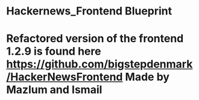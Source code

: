 # Hackernews_Frontend Blueprint
# Refactored version of the frontend 1.2.9 is found here https://github.com/bigstepdenmark/HackerNewsFrontend Made by Mazlum and Ismail
